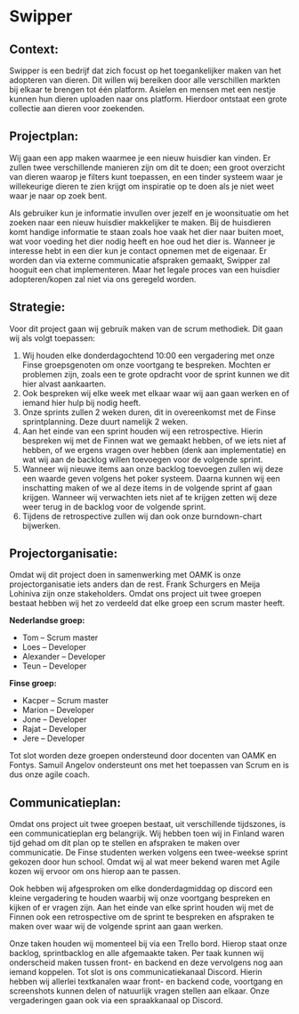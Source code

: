 # Swipper

## Context:

Swipper is een bedrijf dat zich focust op het toegankelijker maken van het adopteren van dieren. Dit willen wij bereiken door alle verschillen markten bij elkaar te brengen tot één platform. Asielen en mensen met een nestje kunnen hun dieren uploaden naar ons platform. Hierdoor ontstaat een grote collectie aan dieren voor zoekenden.

## Projectplan:

Wij gaan een app maken waarmee je een nieuw huisdier kan vinden. Er zullen twee verschillende manieren zijn om dit te doen; een groot overzicht van dieren waarop je filters kunt toepassen, en een tinder systeem waar je willekeurige dieren te zien krijgt om inspiratie op te doen als je niet weet waar je naar op zoek bent.

Als gebruiker kun je informatie invullen over jezelf en je woonsituatie om het zoeken naar een nieuw huisdier makkelijker te maken. Bij de huisdieren komt handige informatie te staan zoals hoe vaak het dier naar buiten moet, wat voor voeding het dier nodig heeft en hoe oud het dier is.
Wanneer je interesse hebt in een dier kun je contact opnemen met de eigenaar. Er worden dan via externe communicatie afspraken gemaakt, Swipper zal hooguit een chat implementeren. Maar het legale proces van een huisdier adopteren/kopen zal niet via ons geregeld worden.


## Strategie:

Voor dit project gaan wij gebruik maken van de scrum methodiek. Dit gaan wij als volgt toepassen:
1.	Wij houden elke donderdagochtend 10:00 een vergadering met onze Finse groepsgenoten om onze voortgang te bespreken. Mochten er problemen zijn, zoals een te grote opdracht voor de sprint kunnen we dit hier alvast aankaarten.
2.	Ook bespreken wij elke week met elkaar waar wij aan gaan werken en of iemand hier hulp bij nodig heeft.
3.	Onze sprints zullen 2 weken duren, dit in overeenkomst met de Finse sprintplanning. Deze duurt namelijk 2 weken.
4.	Aan het einde van een sprint houden wij een retrospective. Hierin bespreken wij met de Finnen wat we gemaakt hebben, of we iets niet af hebben, of we ergens vragen over hebben (denk aan implementatie) en wat wij aan de backlog willen toevoegen voor de volgende sprint.
5.	Wanneer wij nieuwe items aan onze backlog toevoegen zullen wij deze een waarde geven volgens het poker systeem. Daarna kunnen wij een inschatting maken of we al deze items in de volgende sprint af gaan krijgen. Wanneer wij verwachten iets niet af te krijgen zetten wij deze weer terug in de backlog voor de volgende sprint.
6.	Tijdens de retrospective zullen wij dan ook onze burndown-chart bijwerken.


## Projectorganisatie:

Omdat wij dit project doen in samenwerking met OAMK is onze projectorganisatie iets anders dan de rest. Frank Schurgers en Meija Lohiniva zijn onze stakeholders. Omdat ons project uit twee groepen bestaat hebben wij het zo verdeeld dat elke groep een scrum master heeft.

__Nederlandse groep:__

* Tom – Scrum master
* Loes – Developer
* Alexander – Developer
* Teun – Developer

__Finse groep:__ 
* Kacper – Scrum master
* Marion – Developer
* Jone – Developer
* Rajat – Developer
* Jere – Developer

Tot slot worden deze groepen ondersteund door docenten van OAMK en Fontys. Samuil Angelov ondersteunt ons met het toepassen van Scrum en is dus onze agile coach.


## Communicatieplan:

Omdat ons project uit twee groepen bestaat, uit verschillende tijdszones, is een communicatieplan erg belangrijk. Wij hebben toen wij in Finland waren tijd gehad om dit plan op te stellen en afspraken te maken over communicatie. De Finse studenten werken volgens een twee-weekse sprint gekozen door hun school. Omdat wij al wat meer bekend waren met Agile kozen wij ervoor om ons hierop aan te passen.

Ook hebben wij afgesproken om elke donderdagmiddag op discord een kleine vergadering te houden waarbij wij onze voortgang bespreken en kijken of er vragen zijn. Aan het einde van elke sprint houden wij met de Finnen ook een retrospective om de sprint te bespreken en afspraken te maken over waar wij de volgende sprint aan gaan werken.

Onze taken houden wij momenteel bij via een Trello bord. Hierop staat onze backlog, sprintbacklog en alle afgemaakte taken. Per taak kunnen wij onderscheid maken tussen front- en backend en deze vervolgens nog aan iemand koppelen.
Tot slot is ons communicatiekanaal Discord. Hierin hebben wij allerlei textkanalen waar front- en backend code, voortgang en screenshots kunnen delen of natuurlijk vragen stellen aan elkaar. Onze vergaderingen gaan ook via een spraakkanaal op Discord.		


